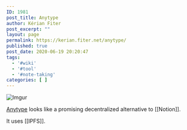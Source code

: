 ```yaml
---
ID: 1981
post_title: Anytype
author: Kérian Fiter
post_excerpt: ""
layout: page
permalink: https://kerian.fiter.net/anytype/
published: true
post_date: 2020-06-19 20:20:47
tags:
  - '#wiki'
  - '#tool'
  - '#note-taking'
categories: [ ]
---
```

![Imgur](https://i.imgur.com/2xOOkVa.png)

[Anytype][1] looks like a promising decentralized alternative to [[Notion]].

It uses [[IPFS]].

 [1]: https://anytype.io/